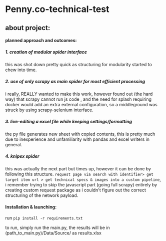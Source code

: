# Penny.co-technical-test

## about project:
#### planned approach and outcomes:
##### 1. creation of modular spider interface
this was shot down pretty quick as structuring for modularity started to chew into time.
##### 2. use of only scrapy as main spider for most efficient processing 
i really, REALLY wanted to make this work, however found out (the hard way) that scrapy cannot run js code , and the need for splash requiring docker would add an extra external configuration, so a middleground was struck by using scrapy-selenium interface.
##### 3. live-editing a excel file while keeping settings/formatting 
the py file generates new sheet with copied contents, this is pretty much due to inexperience and unfamiliarity with pandas and excel writers in general.
##### 4. knipex spider 
this was actually the next part but times up, however it can be done by following this structure. ```request page via search with identifier> get target item url > get technical specs & images into a custom pipeline```, i remember trying to skip the javascript part (going full scrapy) entirely by creating custom request package as i couldn't figure out the correct structuring of the network payload.
#### Installation & launching:
run `pip install -r requirements.txt`

to run, simply run the main.py, the results will be in (path_to_main.py)/Data/Source/ as results.xlsx
